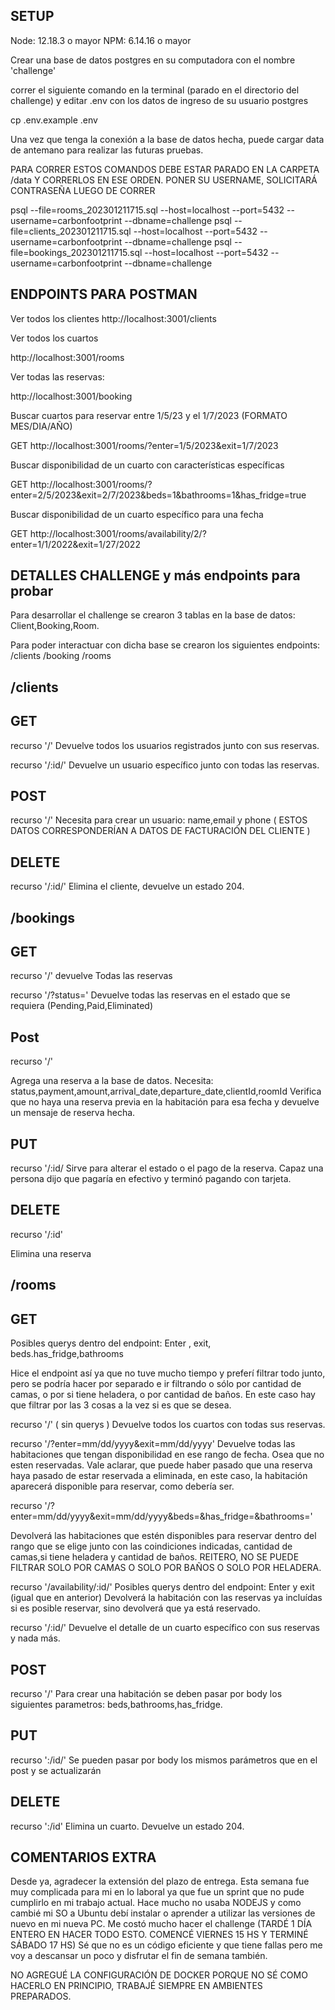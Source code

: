 ## SETUP
Node: 12.18.3 o mayor
NPM: 6.14.16 o mayor

Crear una base de datos postgres en su computadora con el nombre 'challenge'

correr el siguiente comando en la terminal (parado en el directorio del challenge) y editar .env con los datos de ingreso de su usuario postgres

cp .env.example .env

Una vez que tenga la conexión a la base de datos hecha, puede cargar data de antemano para realizar las futuras pruebas. 

PARA CORRER ESTOS COMANDOS DEBE ESTAR PARADO EN LA CARPETA /data Y CORRERLOS EN ESE ORDEN. PONER SU USERNAME, SOLICITARÁ CONTRASEÑA LUEGO DE CORRER


psql --file=rooms_202301211715.sql --host=localhost --port=5432 --username=carbonfootprint --dbname=challenge
psql --file=clients_202301211715.sql --host=localhost --port=5432 --username=carbonfootprint --dbname=challenge
psql --file=bookings_202301211715.sql --host=localhost --port=5432 --username=carbonfootprint --dbname=challenge


## ENDPOINTS PARA POSTMAN
Ver todos los clientes 
http://localhost:3001/clients

Ver todos los cuartos 

http://localhost:3001/rooms

Ver todas las reservas:

http://localhost:3001/booking

Buscar cuartos para reservar entre 1/5/23 y el 1/7/2023  (FORMATO MES/DIA/AÑO)

GET http://localhost:3001/rooms/?enter=1/5/2023&exit=1/7/2023 


Buscar disponibilidad de un cuarto con características específicas

GET http://localhost:3001/rooms/?enter=2/5/2023&exit=2/7/2023&beds=1&bathrooms=1&has_fridge=true

Buscar disponibilidad de un cuarto específico para una fecha 

GET http://localhost:3001/rooms/availability/2/?enter=1/1/2022&exit=1/27/2022


## DETALLES CHALLENGE y más endpoints para probar

Para desarrollar el challenge se crearon 3 tablas en la base de datos:
Client,Booking,Room.

Para poder interactuar con dicha base se crearon los siguientes endpoints:
/clients
/booking
/rooms

## /clients

## GET

recurso '/'
Devuelve todos los usuarios registrados junto con sus reservas.

recurso '/:id/'
Devuelve un usuario específico junto con todas las reservas.

## POST
recurso '/'
Necesita para crear un usuario: name,email y phone ( ESTOS DATOS CORRESPONDERÍAN A DATOS DE FACTURACIÓN DEL CLIENTE )

## DELETE
recurso '/:id/'
Elimina el cliente, devuelve un estado 204.


## /bookings

## GET

recurso '/'
devuelve Todas las reservas

recurso '/?status=<Value>'
Devuelve todas las reservas en el estado que se requiera (Pending,Paid,Eliminated)

## Post

recurso '/'

Agrega una reserva a la base de datos. 
Necesita: status,payment,amount,arrival_date,departure_date,clientId,roomId
Verifica que no haya una reserva previa en la habitación para esa fecha y devuelve un mensaje de reserva hecha.

## PUT

recurso '/:id/
Sirve para alterar el estado o el pago de la reserva. Capaz una persona dijo que pagaría en efectivo y terminó pagando con tarjeta.

## DELETE
recurso '/:id'

Elimina una reserva


## /rooms
## GET
Posibles querys dentro del endpoint:
Enter , exit, beds.has_fridge,bathrooms


Hice el endpoint así ya que no tuve mucho tiempo y preferí filtrar todo junto, pero se podría hacer por separado e ir filtrando o sólo por cantidad de camas, o por si tiene heladera, o por cantidad de baños. En este caso hay que filtrar por las 3 cosas a la vez si es que se desea.

recurso '/' ( sin querys )
Devuelve todos los cuartos con todas sus reservas.

recurso '/?enter=mm/dd/yyyy&exit=mm/dd/yyyy'
Devuelve todas las habitaciones que tengan disponibilidad en ese rango de fecha. Osea que no esten reservadas.
Vale aclarar, que puede haber pasado que una reserva haya pasado de estar reservada a eliminada, en este caso, la habitación aparecerá disponible para reservar, como debería ser.

recurso '/?enter=mm/dd/yyyy&exit=mm/dd/yyyy&beds=<number>&has_fridge=<boolen>&bathrooms=<number>'

Devolverá las habitaciones que estén disponibles para reservar dentro del rango que se elige junto con las coindiciones indicadas, cantidad de camas,si tiene heladera y cantidad de baños. 
REITERO, NO SE PUEDE FILTRAR SOLO POR CAMAS O SOLO POR BAÑOS O SOLO POR HELADERA. 

recurso '/availability/:id/'
Posibles querys dentro del endpoint:
Enter y exit (igual que en anterior)
Devolverá la habitación con las reservas ya incluídas si es posible reservar, sino devolverá que ya está reservado.

recurso '/:id/'
Devuelve el detalle de un cuarto específico con sus reservas y nada más.

## POST 
recurso '/'
Para crear una habitación se deben pasar por body los siguientes parametros:
beds,bathrooms,has_fridge.

## PUT
recurso ':/id/'
Se pueden pasar por body los mismos parámetros que en el post y se actualizarán 

## DELETE
recurso ':/id'
Elimina un cuarto. Devuelve un estado 204.

## COMENTARIOS EXTRA

Desde ya, agradecer la extensión del plazo de entrega. Esta semana fue muy complicada para mi en lo laboral ya que fue un sprint que no pude cumplirlo en mi trabajo actual. Hace mucho no usaba NODEJS y como cambié mi SO a Ubuntu debí instalar o aprender a utilizar las versiones de nuevo en mi nueva PC. Me costó mucho hacer el challenge  (TARDÉ 1 DÍA ENTERO EN HACER TODO ESTO. COMENCÉ VIERNES 15 HS Y TERMINÉ SÁBADO 17 HS) Sé que no es un código eficiente y que tiene fallas pero me voy a descansar un poco y disfrutar el fin de semana también. 

NO AGREGUÉ LA CONFIGURACIÓN DE DOCKER PORQUE NO SÉ COMO HACERLO EN PRINCIPIO, TRABAJÉ SIEMPRE EN AMBIENTES PREPARADOS.